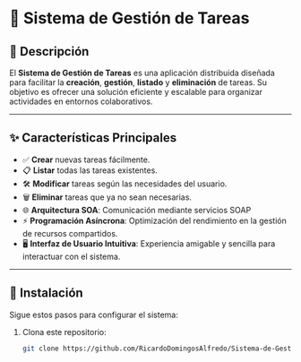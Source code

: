 # 🌟 Sistema de Gestión de Tareas  

## 📝 Descripción  
El **Sistema de Gestión de Tareas** es una aplicación distribuida diseñada para facilitar la **creación**, **gestión**, **listado** y **eliminación** de tareas. Su objetivo es ofrecer una solución eficiente y escalable para organizar actividades en entornos colaborativos.  

---

## ✨ Características Principales  
- ✅ **Crear** nuevas tareas fácilmente.  
- 📋 **Listar** todas las tareas existentes.  
- 🛠️ **Modificar** tareas según las necesidades del usuario.  
- 🗑️ **Eliminar** tareas que ya no sean necesarias.  
- 🌐 **Arquitectura SOA**: Comunicación mediante servicios SOAP   
- ⚡ **Programación Asíncrona**: Optimización del rendimiento en la gestión de recursos compartidos.  
- 🖥️ **Interfaz de Usuario Intuitiva**: Experiencia amigable y sencilla para interactuar con el sistema.

---

## 🚀 Instalación  
Sigue estos pasos para configurar el sistema:  
1. Clona este repositorio:  
   ```bash
   git clone https://github.com/RicardoDomingosAlfredo/Sistema-de-Gestion-de-Tareas.git

